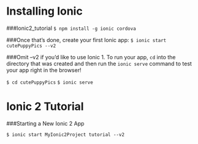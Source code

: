 # Installing Ionic

###Ionic2_tutorial
`$ npm install -g ionic cordova`

###Once that’s done, create your first Ionic app:
`$ ionic start cutePuppyPics --v2`

###Omit –v2 if you’d like to use Ionic 1. To run your app, `cd` into the directory that was created and then run the `ionic serve` command to test your app right in the browser!

`$ cd cutePuppyPics` `$ ionic serve`



# Ionic 2 Tutorial
[Ionic 2 Tutorial]: http://ionicframework.com/docs/v2/getting-started/tutorial/ "Ionic 2 Tutorial"

###Starting a New Ionic 2 App

`$ ionic start MyIonic2Project tutorial --v2`
